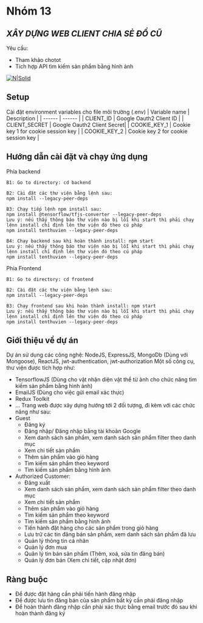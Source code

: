 # Nhóm 13
## _XÂY DỰNG WEB CLIENT CHIA SẺ ĐỒ  CŨ_
Yêu cầu:
- Tham khảo chotot
- Tích hợp API tìm kiếm sản phẩm bằng hình ảnh

[![N|Solid](https://static.javatpoint.com/blog/images/mern-stack.png)](https://www.google.com/url?sa=i&url=https%3A%2F%2Fwww.javatpoint.com%2Fmern-stack&psig=AOvVaw05nzkubx8WocrgAL-zml8J&ust=1670913758311000&source=images&cd=vfe&ved=0CBAQjRxqFwoTCJjhiPm88_sCFQAAAAAdAAAAABAD)

Setup
---
Cài đặt environment variables cho file môi trường (.env)
| Variable name | Description |
| ------ | ------ |
| CLIENT_ID  | Google Oauth2 Client ID |
| CLIENT_SECRET | Google Oauth2 Client Secret|
| COOKIE_KEY_1 | Cookie key 1 for cookie session key |
| COOKIE_KEY_2 | Cookie key 2 for cookie session key |


Hướng dẫn cài đặt và chạy ứng dụng
---
Phía backend
```
B1: Go to directory: cd backend

B2: Cài đặt các thư viện bằng lệnh sau:
npm install --legacy-peer-deps

B3: Chạy tiếp lệnh npm install sau: 
npm install @tensorflow/tfjs-converter --legacy-peer-deps
Lưu ý: nếu thấy thông báo thư viện nào bị lỗi khi start thì phải chạy lệnn install chỉ định lên thư viện đó theo cú pháp
npm install tenthuvien --legacy-peer-deps

B4: Chạy backend sau khi hoàn thành install: npm start
Lưu ý: nếu thấy thông báo thư viện nào bị lỗi khi start thì phải chạy lệnn install chỉ định lên thư viện đó theo cú pháp
npm install tenthuvien --legacy-peer-deps
```
Phía Frontend
```
B1: Go to directory: cd frontend

B2: Cài đặt các thư viện bằng lệnh sau:
npm install --legacy-peer-deps

B3: Chạy frontend sau khi hoàn thành install: npm start
Lưu ý: nếu thấy thông báo thư viện nào bị lỗi khi start thì phải chạy lệnn install chỉ định lên thư viện đó theo cú pháp
npm install tenthuvien --legacy-peer-deps
```

## Giới thiệu về dự án
Dự án sử dụng các công nghệ: NodeJS, ExpressJS, MongoDb (Dùng với Mongoose), ReactJS,  jwt-authentication, jwt-authorization
Một số công cụ, thư viện được tích hợp như:
- TensorflowJS (Dùng cho vật nhận diện vật thể từ ảnh cho chức năng tìm kiếm sản phẩm bằng hình ảnh)
- EmailJS (Dùng cho việc gửi email xác thực)
- Redux Toolkit
- ...
Trang web được xây dựng hướng tới 2 đối tượng, đi kèm với các chức năng như sau:
- Guest
    + Đăng ký
    + Đăng nhập/ Đăng nhập bằng tài khoản Google
    + Xem danh sách sản phẩm, xem danh sách sản phẩm filter theo danh mục
    + Xem chi tiết sản phẩm
    + Thêm sản phẩm vào giỏ hàng
    + Tìm kiếm sản phẩm theo keyword
    + Tìm kiếm sản phẩm bằng hình ảnh
- Authorized Customer:
    + Đăng xuất
    + Xem danh sách sản phẩm, xem danh sách sản phẩm filter theo danh mục
    + Xem chi tiết sản phẩm
    + Thêm sản phẩm vào giỏ hàng
    + Tìm kiếm sản phẩm theo keyword
    + Tìm kiếm sản phẩm bằng hình ảnh
    + Tiến hành đặt hàng cho các sản phẩm trong giỏ hàng
    + Lưu trữ các tin đăng bán sản phẩm, xem danh sách sản phẩm đã lưu
    + Quản lý thông tin cá nhân
    + Quản lý đơn mua
    + Quản lý tin bán sản phẩm (Thêm, xoá, sửa tin đăng bán)
    + Quản lý đơn bán (Xem chi tiết, cập nhật đơn)
## Ràng buộc
- Để được đặt hàng cần phải tiến hành đăng nhập
- Để được lưu tin đăng bán của sản phẩm bất kỳ cần phải đăng nhập
- Để hoàn thành đăng nhập cần phải xác thực bằng email trước đó sau khi hoàn thành đăng ký




